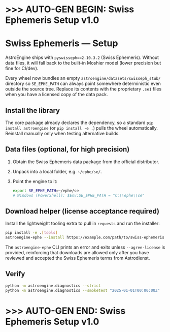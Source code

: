# >>> AUTO-GEN BEGIN: Swiss Ephemeris Setup v1.0
# Swiss Ephemeris — Setup

AstroEngine ships with `pyswisseph==2.10.3.2` (Swiss Ephemeris). Without data files, it will fall back to the built-in Moshier model (lower precision but fine for CI/dev).

Every wheel now bundles an empty `astroengine/datasets/swisseph_stub/` directory so
`SE_EPHE_PATH` can always point somewhere deterministic even outside the source tree.
Replace its contents with the proprietary `.se1` files when you have a licensed copy
of the data pack.

## Install the library
The core package already declares the dependency, so a standard
`pip install astroengine` (or `pip install -e .`) pulls the wheel
automatically. Reinstall manually only when testing alternative builds.

## Data files (optional, for high precision)

1. Obtain the Swiss Ephemeris data package from the official distributor.
2. Unpack into a local folder, e.g. `~/ephe/se/`.
3. Point the engine to it:

   ```bash
   export SE_EPHE_PATH=~/ephe/se
   # Windows (PowerShell): $Env:SE_EPHE_PATH = "C:\\ephe\\se"
   ```

## Download helper (license acceptance required)

Install the lightweight tooling extra to pull in `requests` and run the installer:

```bash
pip install -e .[tools]
astroengine-ephe --install https://example.com/path/to/swiss-ephemeris.zip --target ~/ephe/se --agree-license
```

The `astroengine-ephe` CLI prints an error and exits unless `--agree-license` is provided,
reinforcing that downloads are allowed only after you have reviewed and accepted the
Swiss Ephemeris terms from Astrodienst.

## Verify

```bash
python -m astroengine.diagnostics --strict
python -m astroengine.diagnostics --smoketest "2025-01-01T00:00:00Z"
```

# >>> AUTO-GEN END: Swiss Ephemeris Setup v1.0
